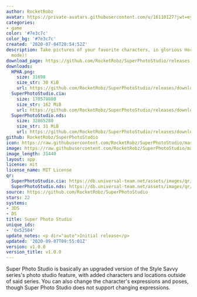 ```yaml
---
author: RocketRobz
avatar: https://private-avatars.githubusercontent.com/u/16110127?jwt=eyJhbGciOiJIUzI1NiIsInR5cCI6IkpXVCJ9.eyJpc3MiOiJnaXRodWIuY29tIiwiYXVkIjoicmF3LmdpdGh1YnVzZXJjb250ZW50LmNvbSIsImtleSI6ImtleTEiLCJleHAiOjE3MzQ2NTY4MjAsIm5iZiI6MTczNDY1NTYyMCwicGF0aCI6Ii91LzE2MTEwMTI3In0.yqGT8s3As7e6SYctBRPlitPBSevvMxgOkN8bobjRHvU&v=4
categories:
- game
color: '#7e3c7c'
color_bg: '#7e3c7c'
created: '2020-07-04T20:54:52Z'
description: Take pictures of your favorite characters, in glorious Hori-HD (800px
  mode)!
download_page: https://github.com/RocketRobz/SuperPhotoStudio/releases
downloads:
  HPHA.png:
    size: 31698
    size_str: 30 KiB
    url: https://github.com/RocketRobz/SuperPhotoStudio/releases/download/v1.0.0/HPHA.png
  SuperPhotoStudio.cia:
    size: 170578880
    size_str: 162 MiB
    url: https://github.com/RocketRobz/SuperPhotoStudio/releases/download/v1.0.0/SuperPhotoStudio.cia
  SuperPhotoStudio.nds:
    size: 32865280
    size_str: 31 MiB
    url: https://github.com/RocketRobz/SuperPhotoStudio/releases/download/v1.0.0/SuperPhotoStudio.nds
github: RocketRobz/SuperPhotoStudio
icon: https://raw.githubusercontent.com/RocketRobz/SuperPhotoStudio/master/3ds/app/icon.png
image: https://raw.githubusercontent.com/RocketRobz/SuperPhotoStudio/master/3ds/app/banner.png
image_length: 31440
layout: app
license: mit
license_name: MIT License
qr:
  SuperPhotoStudio.cia: https://db.universal-team.net/assets/images/qr/superphotostudio-cia.png
  SuperPhotoStudio.nds: https://db.universal-team.net/assets/images/qr/superphotostudio-nds.png
source: https://github.com/RocketRobz/SuperPhotoStudio
stars: 22
systems:
- 3DS
- DS
title: Super Photo Studio
unique_ids:
- '0x52504'
update_notes: <p dir="auto">Initial release</p>
updated: '2020-09-07T09:55:01Z'
version: v1.0.0
version_title: v1.0.0
---
```

Super Photo Studio is basically an upgraded version of the Style Savvy series's photo studio feature, with added characters and locations outside of said series. You can also change the character's expressions and poses, though Super Photo Studio does not support changing expressions.